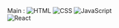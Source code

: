 
<div>
Main :
<img alt="HTML" src ="https://img.shields.io/badge/HTML-E34F26.svg?&style=for-the-badge&logo=HTML5&logoColor=white"/> <img alt="CSS" src ="https://img.shields.io/badge/CSS-1572B6.svg?&style=for-the-badge&logo=CSS3&logoColor=white"/> <img alt="JavaScript" src ="https://img.shields.io/badge/JavaScript-F7DF1E.svg?&style=for-the-badge&logo=JavaScript&logoColor=white"/> <br /> <img alt="React" src ="https://img.shields.io/badge/React-61DAFB.svg?&style=for-the-badge&logo=React&logoColor=white"/>
</div>

